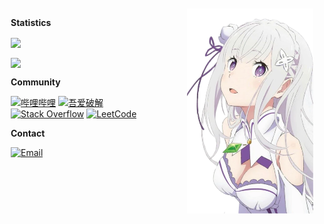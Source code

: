 <div style="wifth:100%;overflow:hidden;">
  <div style="float: left;width: 50%;padding: 10px;">
    
**Statistics**
<p><img align="center" width="400" src="https://github-readme-stats.vercel.app/api?username=360736293&theme=transparent&include_all_commits=true&show_icons=true&hide_border=false" /></p>
<p><img align="center" width="300" src="https://github-readme-stats.vercel.app/api/top-langs/?username=360736293&theme=transparent&include_all_commits=true&show_icons=true&hide_border=false" /></p>

**Community**
<p> 
  <a href="https://space.bilibili.com/2503390"><img src="https://img.shields.io/badge/%E5%93%94%E5%93%A9%E5%93%94%E5%93%A9-0079FF?style=flat&logo=bilibili&logoColor=white" height="25px" alt="哔哩哔哩"></a>
  <a href="https://www.52pojie.cn/home.php?mod=space&uid=1718804&do=thread&view=me&from=space"><img src="https://img.shields.io/badge/%E5%90%BE%E7%88%B1%E7%A0%B4%E8%A7%A3-E31111?style=flat&logoColor=white" height="25px" alt="吾爱破解"></a>
  <a href="https://stackoverflow.com/users/15413886/guardian"><img src="https://img.shields.io/badge/Stack Overflow-F48024?style=flat&logo=Stack Overflow&logoColor=white" height="25px" alt="Stack Overflow"></a>
  <a href="https://leetcode.cn/u/guardian-6/"><img src="https://img.shields.io/badge/LeetCode-FFA116?style=flat&logo=LeetCode&logoColor=white" height="25px" alt="LeetCode"></a>
</p> 

**Contact**
<p><a href="mailto:648941183@qq.com"><img alt="Email" src="https://img.shields.io/badge/Email-360736293@qq.com-blue?style=flat-square&logo=gmail"></a></p>
  </div>
  <div style="float: right;width: 40%;padding: 10px;height:570px;">
    <img src="https://raw.githubusercontent.com/360736293/ImageHosting/main/emilia.png"/>
  </div>
</div>



